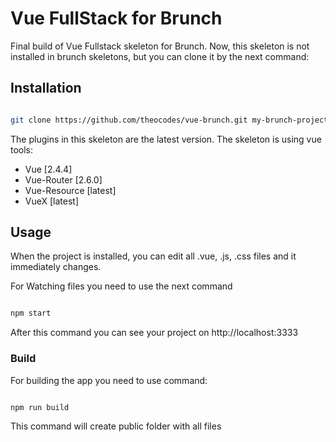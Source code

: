 # Vue FullStack for Brunch

Final build of Vue Fullstack skeleton for Brunch. Now, this skeleton is not installed in brunch skeletons, but you can clone it by the next command:

## Installation

```sh 

git clone https://github.com/theocodes/vue-brunch.git my-brunch-project

```

The plugins in this skeleton are the latest version. The skeleton is using vue tools:

* Vue [2.4.4]
* Vue-Router [2.6.0]
* Vue-Resource [latest]
* VueX [latest] 

## Usage

When the project is installed, you can edit all .vue, .js, .css files and it immediately changes. 

For Watching files you need to use the next command

```sh

npm start

```

After this command you can see your project on http://localhost:3333

### Build

For building the app you need to use command:

```sh

npm run build

```

This command will create public folder with all files